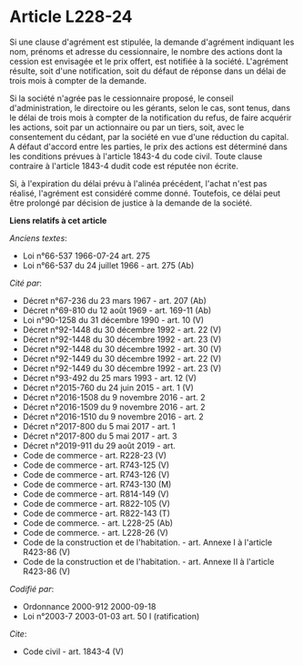 # Article L228-24

Si une clause d'agrément est stipulée, la demande d'agrément indiquant les nom, prénoms et adresse du cessionnaire, le nombre
des actions dont la cession est envisagée et le prix offert, est notifiée à la société. L'agrément résulte, soit d'une
notification, soit du défaut de réponse dans un délai de trois mois à compter de la demande.

Si la société n'agrée pas le cessionnaire proposé, le conseil d'administration, le directoire ou les gérants, selon le cas,
sont tenus, dans le délai de trois mois à compter de la notification du refus, de faire acquérir les actions, soit par un
actionnaire ou par un tiers, soit, avec le consentement du cédant, par la société en vue d'une réduction du capital. A défaut
d'accord entre les parties, le prix des actions est déterminé dans les conditions prévues à l'article 1843-4 du code civil.
Toute clause contraire à l'article 1843-4 dudit code est réputée non écrite.

Si, à l'expiration du délai prévu à l'alinéa précédent, l'achat n'est pas réalisé, l'agrément est considéré comme donné.
Toutefois, ce délai peut être prolongé par décision de justice à la demande de la société.

**Liens relatifs à cet article**

_Anciens textes_:

  - Loi n°66-537 1966-07-24 art. 275
  - Loi n°66-537 du 24 juillet 1966 - art. 275 (Ab)

_Cité par_:

  - Décret n°67-236 du 23 mars 1967 - art. 207 (Ab)
  - Décret n°69-810 du 12 août 1969 - art. 169-11 (Ab)
  - Loi n°90-1258 du 31 décembre 1990 - art. 10 (V)
  - Décret n°92-1448 du 30 décembre 1992 - art. 22 (V)
  - Décret n°92-1448 du 30 décembre 1992 - art. 23 (V)
  - Décret n°92-1448 du 30 décembre 1992 - art. 30 (V)
  - Décret n°92-1449 du 30 décembre 1992 - art. 22 (V)
  - Décret n°92-1449 du 30 décembre 1992 - art. 23 (V)
  - Décret n°93-492 du 25 mars 1993 - art. 12 (V)
  - Décret n°2015-760 du 24 juin 2015 - art. 1 (V)
  - Décret n°2016-1508 du 9 novembre 2016 - art. 2
  - Décret n°2016-1509 du 9 novembre 2016 - art. 2
  - Décret n°2016-1510 du 9 novembre 2016 - art. 2
  - Décret n°2017-800 du 5 mai 2017 - art. 1
  - Décret n°2017-800 du 5 mai 2017 - art. 3
  - Décret n°2019-911 du 29 août 2019 - art.
  - Code de commerce - art. R228-23 (V)
  - Code de commerce - art. R743-125 (V)
  - Code de commerce - art. R743-126 (V)
  - Code de commerce - art. R743-130 (M)
  - Code de commerce - art. R814-149 (V)
  - Code de commerce - art. R822-105 (V)
  - Code de commerce - art. R822-143 (T)
  - Code de commerce. - art. L228-25 (Ab)
  - Code de commerce. - art. L228-26 (V)
  - Code de la construction et de l'habitation. - art. Annexe I à l'article R423-86 (V)
  - Code de la construction et de l'habitation. - art. Annexe II à l'article R423-86 (V)

_Codifié par_:

  - Ordonnance 2000-912 2000-09-18
  - Loi n°2003-7 2003-01-03 art. 50 I (ratification)

_Cite_:

  - Code civil - art. 1843-4 (V)
